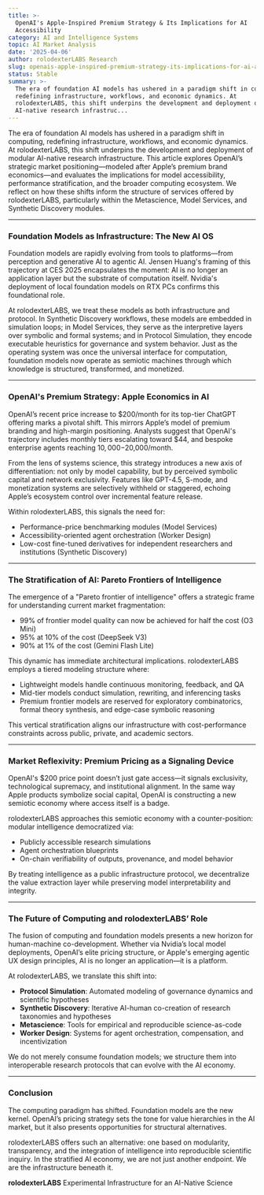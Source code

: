 ```yaml
---
title: >-
  OpenAI's Apple-Inspired Premium Strategy & Its Implications for AI
  Accessibility
category: AI and Intelligence Systems
topic: AI Market Analysis
date: '2025-04-06'
author: rolodexterLABS Research
slug: openais-apple-inspired-premium-strategy-its-implications-for-ai-accessibility
status: Stable
summary: >-
  The era of foundation AI models has ushered in a paradigm shift in computing,
  redefining infrastructure, workflows, and economic dynamics. At
  rolodexterLABS, this shift underpins the development and deployment of modular
  AI-native research infrastruc...
---
```


The era of foundation AI models has ushered in a paradigm shift in computing, redefining infrastructure, workflows, and economic dynamics. At rolodexterLABS, this shift underpins the development and deployment of modular AI-native research infrastructure. This article explores OpenAI’s strategic market positioning—modeled after Apple’s premium brand economics—and evaluates the implications for model accessibility, performance stratification, and the broader computing ecosystem. We reflect on how these shifts inform the structure of services offered by rolodexterLABS, particularly within the Metascience, Model Services, and Synthetic Discovery modules.

---

### Foundation Models as Infrastructure: The New AI OS
Foundation models are rapidly evolving from tools to platforms—from perception and generative AI to agentic AI. Jensen Huang's framing of this trajectory at CES 2025 encapsulates the moment: AI is no longer an application layer but the substrate of computation itself. Nvidia's deployment of local foundation models on RTX PCs confirms this foundational role.

At rolodexterLABS, we treat these models as both infrastructure and protocol. In Synthetic Discovery workflows, these models are embedded in simulation loops; in Model Services, they serve as the interpretive layers over symbolic and formal systems; and in Protocol Simulation, they encode executable heuristics for governance and system behavior. Just as the operating system was once the universal interface for computation, foundation models now operate as semiotic machines through which knowledge is structured, transformed, and monetized.

---

### OpenAI's Premium Strategy: Apple Economics in AI
OpenAI’s recent price increase to $200/month for its top-tier ChatGPT offering marks a pivotal shift. This mirrors Apple’s model of premium branding and high-margin positioning. Analysts suggest that OpenAI's trajectory includes monthly tiers escalating toward $44, and bespoke enterprise agents reaching $10,000-$20,000/month.

From the lens of systems science, this strategy introduces a new axis of differentiation: not only by model capability, but by perceived symbolic capital and network exclusivity. Features like GPT-4.5, S-mode, and monetization systems are selectively withheld or staggered, echoing Apple’s ecosystem control over incremental feature release.

Within rolodexterLABS, this signals the need for:
- Performance-price benchmarking modules (Model Services)
- Accessibility-oriented agent orchestration (Worker Design)
- Low-cost fine-tuned derivatives for independent researchers and institutions (Synthetic Discovery)

---

### The Stratification of AI: Pareto Frontiers of Intelligence
The emergence of a "Pareto frontier of intelligence" offers a strategic frame for understanding current market fragmentation:
- 99% of frontier model quality can now be achieved for half the cost (O3 Mini)
- 95% at 10% of the cost (DeepSeek V3)
- 90% at 1% of the cost (Gemini Flash Lite)

This dynamic has immediate architectural implications. rolodexterLABS employs a tiered modeling structure where:
- Lightweight models handle continuous monitoring, feedback, and QA
- Mid-tier models conduct simulation, rewriting, and inferencing tasks
- Premium frontier models are reserved for exploratory combinatorics, formal theory synthesis, and edge-case symbolic reasoning

This vertical stratification aligns our infrastructure with cost-performance constraints across public, private, and academic sectors.

---

### Market Reflexivity: Premium Pricing as a Signaling Device
OpenAI's $200 price point doesn’t just gate access—it signals exclusivity, technological supremacy, and institutional alignment. In the same way Apple products symbolize social capital, OpenAI is constructing a new semiotic economy where access itself is a badge.

rolodexterLABS approaches this semiotic economy with a counter-position: modular intelligence democratized via:
- Publicly accessible research simulations
- Agent orchestration blueprints
- On-chain verifiability of outputs, provenance, and model behavior

By treating intelligence as a public infrastructure protocol, we decentralize the value extraction layer while preserving model interpretability and integrity.

---

### The Future of Computing and rolodexterLABS’ Role
The fusion of computing and foundation models presents a new horizon for human-machine co-development. Whether via Nvidia’s local model deployments, OpenAI’s elite pricing structure, or Apple's emerging agentic UX design principles, AI is no longer an application—it is a platform.

At rolodexterLABS, we translate this shift into:
- **Protocol Simulation**: Automated modeling of governance dynamics and scientific hypotheses
- **Synthetic Discovery**: Iterative AI-human co-creation of research taxonomies and hypotheses
- **Metascience**: Tools for empirical and reproducible science-as-code
- **Worker Design**: Systems for agent orchestration, compensation, and incentivization

We do not merely consume foundation models; we structure them into interoperable research protocols that can evolve with the AI economy.

---

### Conclusion
The computing paradigm has shifted. Foundation models are the new kernel. OpenAI’s pricing strategy sets the tone for value hierarchies in the AI market, but it also presents opportunities for structural alternatives.

rolodexterLABS offers such an alternative: one based on modularity, transparency, and the integration of intelligence into reproducible scientific inquiry. In the stratified AI economy, we are not just another endpoint. We are the infrastructure beneath it.

**rolodexterLABS**
Experimental Infrastructure for an AI-Native Science

